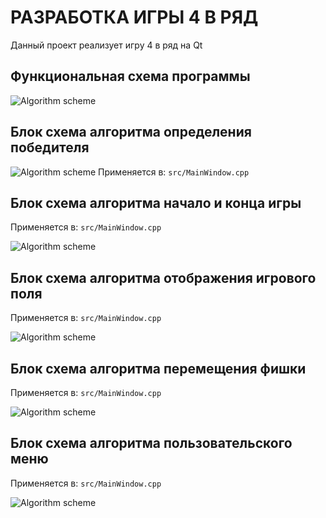 # РАЗРАБОТКА ИГРЫ 4 В РЯД

Данный проект реализует игру 4 в ряд на Qt

## Функциональная схема программы
![Algorithm scheme](schemes/scheme1.png)

## Блок схема алгоритма определения победителя
![Algorithm scheme](schemes/scheme2.png)
Применяется в: `src/MainWindow.cpp`

## Блок схема алгоритма начало и конца игры

Применяется в: `src/MainWindow.cpp`

![Algorithm scheme](schemes/scheme3.png)


## Блок схема алгоритма отображения игрового поля
Применяется в: `src/MainWindow.cpp`

![Algorithm scheme](schemes/scheme4.png)



## Блок схема алгоритма перемещения фишки

Применяется в: `src/MainWindow.cpp`

![Algorithm scheme](schemes/scheme5.png)


## Блок схема алгоритма пользовательского меню

Применяется в: `src/MainWindow.cpp`

![Algorithm scheme](schemes/sceme6.png)

